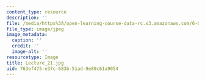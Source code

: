 ```yaml
---
content_type: resource
description: ''
file: /media/https%3A/open-learning-course-data-rc.s3.amazonaws.com/6-041sc-probabilistic-systems-analysis-and-applied-probability-fall-2013/763ef475e37c683b51ad9e80c61a9054_Lecture_21.jpg
file_type: image/jpeg
image_metadata:
  caption: ''
  credit: ''
  image-alt: ''
resourcetype: Image
title: Lecture_21.jpg
uid: 763ef475-e37c-683b-51ad-9e80c61a9054
---
```

